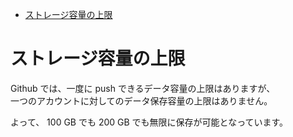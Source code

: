 <!-- TOC START min:1 max:3 link:true asterisk:false update:true -->
- [ストレージ容量の上限](#ストレージ容量の上限)
<!-- TOC END -->


# ストレージ容量の上限

Github では、一度に push できるデータ容量の上限はありますが、  
一つのアカウントに対してのデータ保存容量の上限はありません。

よって、 100 GB でも 200 GB でも無限に保存が可能となっています。
